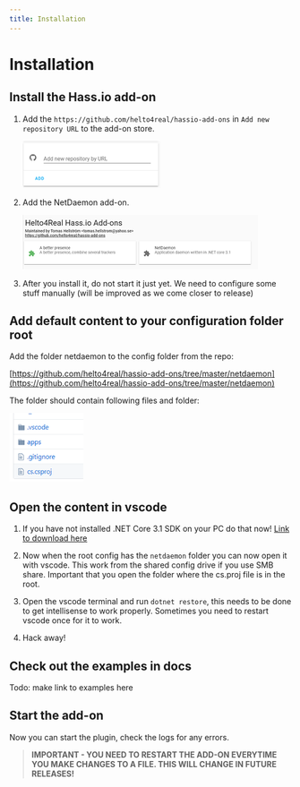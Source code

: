 ```yaml
---
title: Installation
---
```

# Installation

## Install the Hass.io add-on

1. Add the `https://github.com/helto4real/hassio-add-ons` in `Add new repository URL` to the add-on store.

    ![](img/newrepo.png)

2. Add the NetDaemon add-on.

    ![](img/daemon.png)

3. After you install it, do not start it just yet. We need to configure some stuff manually (will be improved as we come closer to release)

## Add default content to your configuration folder root

Add the folder netdaemon to the config folder from the repo:

[https://github.com/helto4real/hassio-add-ons/tree/master/netdaemon](https://github.com/helto4real/hassio-add-ons/tree/master/netdaemon)

The folder should contain following files and folder:

![](img/netdaemonfolder.png)

## Open the content in vscode

1. If you have not installed .NET Core 3.1 SDK on your PC do that now! [Link to download here](https://dotnet.microsoft.com/download/dotnet-core/3.1)

2. Now when the root config has the `netdaemon` folder you can now open it with vscode. This work from the shared config drive if you use SMB share. Important that you open the folder where the cs.proj file is in the root.
3. Open the vscode terminal and run `dotnet restore`, this needs to be done to get intellisense to work properly. Sometimes you need to restart vscode once for it to work.
4. Hack away!

## Check out the examples in docs

Todo: make link to examples here

## Start the add-on

Now you can start the plugin, check the logs for any errors.

> **IMPORTANT - YOU NEED TO RESTART THE ADD-ON EVERYTIME YOU MAKE CHANGES TO A FILE. THIS WILL CHANGE IN FUTURE RELEASES!**
